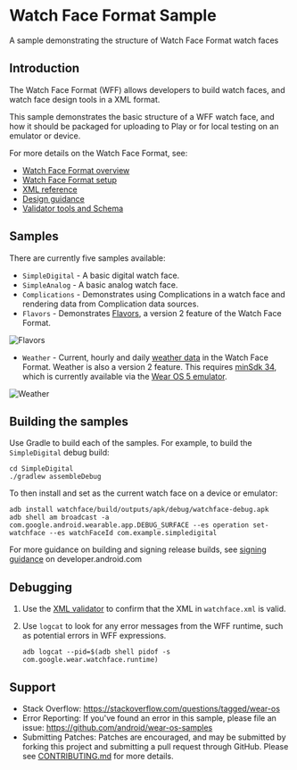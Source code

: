 # Watch Face Format Sample

A sample demonstrating the structure of Watch Face Format watch faces

## Introduction

The Watch Face Format (WFF) allows developers to build watch faces, and watch
face design tools in a XML format.

This sample demonstrates the basic structure of a WFF watch face, and how it
should be packaged for uploading to Play or for local testing on an emulator or
device.

For more details on the Watch Face Format, see:

- [Watch Face Format overview][wff-overview]
- [Watch Face Format setup][wff-setup]
- [XML reference][wff-xml-reference]
- [Design guidance][watch-face-design-guidance]
- [Validator tools and Schema][validator-tools]

## Samples

There are currently five samples available:

- `SimpleDigital` - A basic digital watch face.
- `SimpleAnalog` - A basic analog watch face.
- `Complications` - Demonstrates using Complications in a watch face and
  rendering data from Complication data sources.
- `Flavors` - Demonstrates [Flavors][flavors], a version 2 feature of the Watch
Face Format.

![Flavors](images/flavors.png)

- `Weather` - Current, hourly and daily [weather data][weather] in the Watch
Face Format. Weather is also a version 2 feature. This requires [minSdk 34](https://github.com/android/wear-os-samples/blob/main/WatchFaceFormat/Weather/watchface/build.gradle.kts#L26-L28), which is currently available via the [Wear OS 5 emulator][wear_5_emulator].

![Weather](images/weather.png)

## Building the samples

Use Gradle to build each of the samples. For example, to build the
`SimpleDigital` debug build:

```shell
cd SimpleDigital
./gradlew assembleDebug
```

To then install and set as the current watch face on a device or emulator:

```shell
adb install watchface/build/outputs/apk/debug/watchface-debug.apk
adb shell am broadcast -a com.google.android.wearable.app.DEBUG_SURFACE --es operation set-watchface --es watchFaceId com.example.simpledigital
```

For more guidance on building and signing release builds, see
[signing guidance][signing] on developer.android.com

## Debugging

1. Use the [XML validator][validator-tools] to confirm that the XML in
   `watchface.xml` is valid.
1. Use `logcat` to look for any error messages from the WFF runtime, such as
   potential errors in WFF expressions.

   ```shell
   adb logcat --pid=$(adb shell pidof -s com.google.wear.watchface.runtime)
   ```

## Support

- Stack Overflow: <https://stackoverflow.com/questions/tagged/wear-os>
- Error Reporting: If you've found an error in this sample, please file an
  issue: <https://github.com/android/wear-os-samples>
- Submitting Patches: Patches are encouraged, and may be submitted by forking
  this project and submitting a pull request through GitHub. Please see
  [CONTRIBUTING.md][contributing] for more details.

[wff-overview]: https://developer.android.com/training/wearables/wff
[wff-setup]: https://developer.android.com/training/wearables/wff/setup
[wff-xml-reference]: https://developer.android.com/training/wearables/wff/watch-face
[watch-face-design-guidance]: https://developer.android.com/design/ui/wear/guides/surfaces/watch-faces
[contributing]: ../CONTRIBUTING.md
[validator-tools]: https://github.com/google/watchface
[signing]: https://developer.android.com/build/building-cmdline#gradle_signing
[flavors]: https://developer.android.com/training/wearables/wff/user-configuration/flavor
[weather]: https://developer.android.com/training/wearables/wff/weather
[wear_5_emulator]: https://developer.android.com/training/wearables/versions/5
